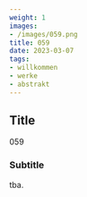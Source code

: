 ```yaml
---
weight: 1
images:
- /images/059.png
title: 059
date: 2023-03-07
tags:
- willkommen
- werke
- abstrakt
---
```


## Title
059

### Subtitle
tba.